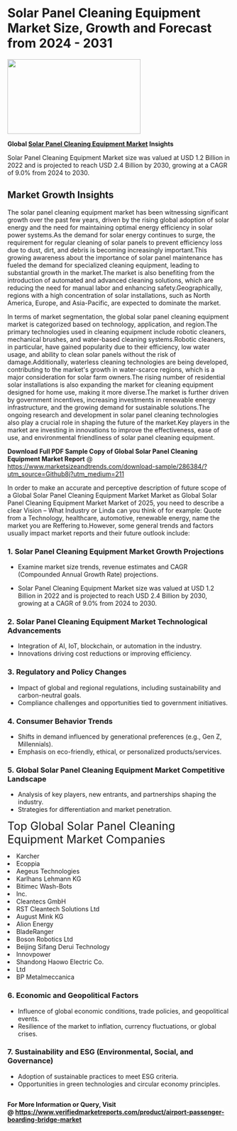 <H1>Solar Panel Cleaning Equipment Market Size, Growth and Forecast from 2024 - 2031</H1><img class="aligncenter size-medium wp-image-584254" src="https://thirdeyenews.in/wp-content/uploads/2024/09/Global-Market-Research-300x168.jpeg" alt="" width="300" height="168" /><p><strong>Global&nbsp;<a href="https://www.marketsizeandtrends.com/download-sample/286384/?utm_source=Github8j?utm_medium=211">Solar Panel Cleaning Equipment Market</a> Insights</strong></p><p>Solar Panel Cleaning Equipment Market size was valued at USD 1.2 Billion in 2022 and is projected to reach USD 2.4 Billion by 2030, growing at a CAGR of 9.0% from 2024 to 2030.</p><p><h2>Market Growth Insights</h2> <p>The solar panel cleaning equipment market has been witnessing significant growth over the past few years, driven by the rising global adoption of solar energy and the need for maintaining optimal energy efficiency in solar power systems.As the demand for solar energy continues to surge, the requirement for regular cleaning of solar panels to prevent efficiency loss due to dust, dirt, and debris is becoming increasingly important.This growing awareness about the importance of solar panel maintenance has fueled the demand for specialized cleaning equipment, leading to substantial growth in the market.The market is also benefiting from the introduction of automated and advanced cleaning solutions, which are reducing the need for manual labor and enhancing safety.Geographically, regions with a high concentration of solar installations, such as North America, Europe, and Asia-Pacific, are expected to dominate the market. </p> <p>In terms of market segmentation, the global solar panel cleaning equipment market is categorized based on technology, application, and region.The primary technologies used in cleaning equipment include robotic cleaners, mechanical brushes, and water-based cleaning systems.Robotic cleaners, in particular, have gained popularity due to their efficiency, low water usage, and ability to clean solar panels without the risk of damage.Additionally, waterless cleaning technologies are being developed, contributing to the market's growth in water-scarce regions, which is a major consideration for solar farm owners.The rising number of residential solar installations is also expanding the market for cleaning equipment designed for home use, making it more diverse.The market is further driven by government incentives, increasing investments in renewable energy infrastructure, and the growing demand for sustainable solutions.The ongoing research and development in solar panel cleaning technologies also play a crucial role in shaping the future of the market.Key players in the market are investing in innovations to improve the effectiveness, ease of use, and environmental friendliness of solar panel cleaning equipment.</p><p><span class=""><strong>Download Full PDF Sample Copy of Global Solar Panel Cleaning Equipment Market Report</strong> @ <a href="https://www.marketsizeandtrends.com/download-sample/286384/?utm_source=Github8j?utm_medium=211" target="_blank">https://www.marketsizeandtrends.com/download-sample/286384/?utm_source=Github8j?utm_medium=211</a></span></p><p>In order to make an accurate and perceptive description of future scope of a Global&nbsp;Solar Panel Cleaning Equipment Market Market as Global&nbsp;Solar Panel Cleaning Equipment Market Market of 2025, you need to describe a clear Vision &ndash; What Industry or Linda can you think of for example: Quote from a Technology, healthcare, automotive, renewable energy, name the market you are Reffering to.However, some general trends and factors usually impact market reports and their future outlook include:</p><h3>1.&nbsp;<strong>Solar Panel Cleaning Equipment Market Growth Projections</strong></h3><ul><li>Examine market size trends, revenue estimates and CAGR (Compounded Annual Growth Rate) projections.</li><li><p>Solar Panel Cleaning Equipment Market size was valued at USD 1.2 Billion in 2022 and is projected to reach USD 2.4 Billion by 2030, growing at a CAGR of 9.0% from 2024 to 2030.</p></li></ul><h3>2.&nbsp;<strong>Solar Panel Cleaning Equipment Market Technological Advancements</strong></h3><ul><li>Integration of AI, IoT, blockchain, or automation in the industry.</li><li>Innovations driving cost reductions or improving efficiency.</li></ul><h3>3.&nbsp;<strong>Regulatory and Policy Changes</strong></h3><ul><li>Impact of global and regional regulations, including sustainability and carbon-neutral goals.</li><li>Compliance challenges and opportunities tied to government initiatives.</li></ul><h3>4.&nbsp;<strong>Consumer Behavior Trends</strong></h3><ul><li>Shifts in demand influenced by generational preferences (e.g., Gen Z, Millennials).</li><li>Emphasis on eco-friendly, ethical, or personalized products/services.</li></ul><h3>5.&nbsp;<strong>Global Solar Panel Cleaning Equipment Market Competitive Landscape</strong></h3><ul><li>Analysis of key players, new entrants, and partnerships shaping the industry.</li><li>Strategies for differentiation and market penetration.</li></ul><p data-pm-slice="1 1 []"><span style="color: inherit; font-family: inherit; font-size: 25px;">Top Global Solar Panel Cleaning Equipment Market Companies</span></p><div class="" data-test-id=""><p><li>Karcher</li><li> Ecoppia</li><li> Aegeus Technologies</li><li> Karlhans Lehmann KG</li><li> Bitimec Wash-Bots</li><li>Inc.</li><li> Cleantecs GmbH</li><li> RST Cleantech Solutions Ltd</li><li> August Mink KG</li><li> Alion Energy</li><li> BladeRanger</li><li> Boson Robotics Ltd</li><li> Beijing Sifang Derui Technology</li><li> Innovpower</li><li> Shandong Haowo Electric Co.</li><li> Ltd</li><li> BP Metalmeccanica</li></p></div><h3>6.&nbsp;<strong>Economic and Geopolitical Factors</strong></h3><ul><li>Influence of global economic conditions, trade policies, and geopolitical events.</li><li>Resilience of the market to inflation, currency fluctuations, or global crises.</li></ul><h3>7.&nbsp;<strong>Sustainability and ESG (Environmental, Social, and Governance)</strong></h3><ul><li>Adoption of sustainable practices to meet ESG criteria.</li><li>Opportunities in green technologies and circular economy principles.</li></ul><h2><strong style="font-size: 14px;">For More Information or Query, Visit @&nbsp;</strong><a style="background-color: #ffffff; font-size: 14px;" href="https://www.marketsizeandtrends.com/report/solar-panel-cleaning-equipment-market/" target="_blank">https://www.verifiedmarketreports.com/product/airport-passenger-boarding-bridge-market</a></h2>